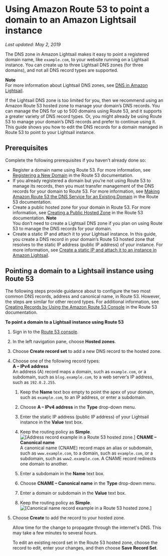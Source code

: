 # Using Amazon Route 53 to point a domain to an Amazon Lightsail instance<a name="amazon-lightsail-using-route-53-to-point-a-domain-to-an-instance"></a>

*Last updated: May 2, 2019*

The DNS zone in Amazon Lightsail makes it easy to point a registered domain name, like `example.com`, to your website running on a Lightsail instance\. You can create up to three Lightsail DNS zones \(for three domains\), and not all DNS record types are supported\.

**Note**  
For more information about Lightsail DNS zones, see [DNS in Amazon Lightsail](understanding-dns-in-amazon-lightsail.md)\.

If the Lightsail DNS zone is too limited for you, then we recommend using an Amazon Route 53 hosted zone to manage your domain’s DNS records\. You can manage the DNS for up to 500 domains using Route 53, and it supports a greater variety of DNS record types\. Or, you might already be using Route 53 to manage your domain’s DNS records and prefer to continue using it\. This guide shows you how to edit the DNS records for a domain managed in Route 53 to point to your Lightsail instance\.

## Prerequisites<a name="using-amazon-route-53-prerequisites"></a>

Complete the following prerequisites if you haven’t already done so:
+ Register a domain name using Route 53\. For more information, see [Registering a New Domain](https://docs.aws.amazon.com/Route53/latest/DeveloperGuide/domain-register.html) in the Route 53 documentation\.
+ If you already registered a domain but you’re not using Route 53 to manage its records, then you must transfer management of the DNS records for your domain to Route 53\. For more information, see [Making Amazon Route 53 the DNS Service for an Existing Domain](https://docs.aws.amazon.com/Route53/latest/DeveloperGuide/MigratingDNS.html) in the Route 53 documentation\.
+ Create a public hosted zone for your domain in Route 53\. For more information, see [Creating a Public Hosted Zone](https://docs.aws.amazon.com/Route53/latest/DeveloperGuide/CreatingHostedZone.html) in the Route 53 documentation\.
**Note**  
You don’t need to create a Lightsail DNS zone if you plan on using Route 53 to manage the DNS records for your domain\.
+ Create a static IP and attach it to your Lightsail instance\. In this guide, you create a DNS record in your domain’s Route 53 hosted zone that resolves to the static IP address \(public IP address\) of your instance\. For more information, see [Create a static IP and attach it to an instance in Amazon Lightsail](lightsail-create-static-ip.md)\.

## Pointing a domain to a Lightsail instance using Route 53<a name="pointing-a-domain-to-a-lightsail-instance-using-route-53"></a>

The following steps provide guidance about to configure the two most common DNS records, address and canonical name, in Route 53\. However, the steps are similar for other record types\. For additional information, see [Creating Records by Using the Amazon Route 53 Console](https://docs.aws.amazon.com/Route53/latest/DeveloperGuide/resource-record-sets-creating.html) in the Route 53 documentation\.

**To point a domain to a Lightsail instance using Route 53**

1. Sign in to the [Route 53 console](https://console.aws.amazon.com/route53)\.

1. In the left navigation pane, choose **Hosted zones**\.

1. Choose **Create record set** to add a new DNS record to the hosted zone\.

1. Choose one of the following record types:  
**A – IPv4 address**  
An address \(A\) record maps a domain, such as `example.com`, or a subdomain, such as `blog.example.com`, to a web server’s IP address, such as `192.0.2.255`\.  

   1. Keep the **Name** text box empty to point the apex of your domain, such as `example.com`, to an IP address, or enter a subdomain\.

   1. Choose **A – IPv4 address** in the **Type** drop\-down menu\.

   1. Enter the static IP address \(public IP address\) of your Lightsail instance in the **Value** text box\.

   1. Keep the routing policy as **Simple**\.  
![\[Address record example in a Route 53 hosted zone.\]](https://s3-us-west-2.amazonaws.com/parkside-localized-docs-devo/v1/en_us/b3f6d19f6c5a2810c4336f10d978ee98/images/amazon-lightsail-route-53-hosted-zone-a-record.png)
**CNAME – Canonical name**  
A canonical name \(CNAME\) record maps an alias or subdomain, such as `www.example.com`, to a domain, such as `example.com`, or a subdomain, such as `www2.example.com`\. A CNAME record redirects one domain to another\.  

   1. Enter a subdomain in the **Name** text box\.

   1. Choose **CNAME – Canonical name** in the **Type** drop\-down menu\.

   1. Enter a domain or subdomain in the **Value** text box\.

   1. Keep the routing policy as **Simple**\.  
![\[Canonical name record example in a Route 53 hosted zone.\]](https://s3-us-west-2.amazonaws.com/parkside-localized-docs-devo/v1/en_us/b3f6d19f6c5a2810c4336f10d978ee98/images/amazon-lightsail-route-53-hosted-zone-cname-record.png)

1. Choose **Create** to add the record to your hosted zone\.

   Allow time for the change to propagate through the internet's DNS\. This may take a few minutes to several hours\.

   To edit an existing record set in the Route 53 hosted zone, choose the record to edit, enter your changes, and then choose **Save Record Set**\.